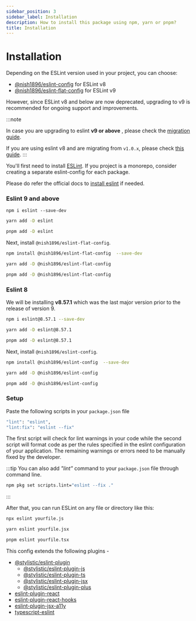 ```yaml
---
sidebar_position: 3
sidebar_label: Installation
description: How to install this package using npm, yarn or pnpm?
title: Installation
---
```


# Installation

Depending on the ESLint version used in your project, you can choose:

- [@nish1896/eslint-config](https://www.npmjs.com/package/@nish1896/eslint-config) for ESLint v8
- [@nish1896/eslint-flat-config](https://www.npmjs.com/package/@nish1896/eslint-flat-config) for ESLint v9

However, since ESLint v8 and below are now deprecated, upgrading to v9 is recommended for ongoing support and improvements.

:::note

In case you are upgrading to eslint **v9 or above** , please check the [migration guide](./migration/eslint-8_to_9.md).

If you are using eslint v8 and are migrating from `v1.0.x`, please check [this guide](./migration/eslint-config/v1_to_v2.md).
:::

You'll first need to install [ESLint](https://eslint.org/). If you project is a monorepo, consider creating a separate eslint-config for each package.

Please do refer the official docs to [install eslint](https://eslint.org/docs/latest/use/getting-started) if needed.

### Eslint 9 and above

```babash
npm i eslint --save-dev
```
```bash
yarn add -D eslint
```
```bash
pnpm add -D eslint
```

Next, install `@nish1896/eslint-flat-config`.

```bash
npm install @nish1896/eslint-flat-config  --save-dev
```
```bash
yarn add -D @nish1896/eslint-flat-config
```
```bash
pnpm add -D @nish1896/eslint-flat-config
```

### Eslint 8

We will be installing **v8.57.1** which was the last major version prior to the release of version 9.

```bash
npm i eslint@8.57.1 --save-dev
```
```bash
yarn add -D eslint@8.57.1
```
```bash
pnpm add -D eslint@8.57.1
```

Next, install `@nish1896/eslint-config`.

```bash
npm install @nish1896/eslint-config  --save-dev
```
```bash
yarn add -D @nish1896/eslint-config
```
```bash
pnpm add -D @nish1896/eslint-config
```

### Setup

Paste the following scripts in your `package.json` file

```bash
"lint": "eslint",
"lint:fix": "eslint --fix"
```

The first script will check for lint warnings in your code while the second script will format code as per the rules specified in the eslint configuration of your application. The remaining warnings or errors need to be manually fixed by the developer.

:::tip
You can also add *"lint"* command to your `package.json` file through command line.

```bash
npm pkg set scripts.lint="eslint --fix ."
```
:::

After that, you can run ESLint on any file or directory like this:

```bash
npx eslint yourfile.js
```
```bash
yarn eslint yourfile.jsx
```
```bash
pnpm eslint yourfile.tsx
```

This config extends the following plugins - 
- [@stylistic/eslint-plugin](https://www.npmjs.com/package/@stylistic/eslint-plugin)
  - [@stylistic/eslint-plugin-js](https://www.npmjs.com/package/@stylistic/eslint-plugin-js)
  - [@stylistic/eslint-plugin-ts](https://www.npmjs.com/package/@stylistic/eslint-plugin-ts)
  - [@stylistic/eslint-plugin-jsx](https://www.npmjs.com/package/@stylistic/eslint-plugin-jsx)
  - [@stylistic/eslint-plugin-plus](https://www.npmjs.com/package/@stylistic/eslint-plugin-plus)
- [eslint-plugin-react](https://www.npmjs.com/package/eslint-plugin-react)
- [eslint-plugin-react-hooks](https://www.npmjs.com/package/eslint-plugin-react-hooks)
- [eslint-plugin-jsx-a11y](https://www.npmjs.com/package/eslint-plugin-jsx-a11y) 
- [typescript-eslint](https://www.npmjs.com/package/typescript-eslint)

